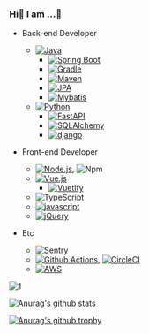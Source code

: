 ### Hi👋  I am ...🤔

- Back-end Developer
  - [![Java](https://img.shields.io/badge/Java-v11-darkred.svg?&logo=java)](https://www.java.com/)
    - [![Spring Boot](https://img.shields.io/badge/Spring%20Boot-v2.5-deepgreen.svg?&logo=spring)](https://spring.io/projects/spring-boot)
    - [![Gradle](https://img.shields.io/badge/Gradle-v7.0-darkblue.svg?&logo=apache)](https://gradle.org/)
    - [![Maven](https://img.shields.io/badge/Maven-v3.6-blue.svg?&logo=apache)](https://maven.apache.org/)
    - [![JPA](https://img.shields.io/badge/jpa-v2.5-deepgreen.svg?&logo=Spring)](https://spring.io/projects/spring-data-jpa)
    - [![Mybatis](https://img.shields.io/badge/mybatis-v3.5-darkred.svg?&logo=MyBatis)](https://mybatis.org/)
  - [![Python](https://img.shields.io/badge/python-v3.8-blue.svg?&logo=python)](https://docs.python.org/3.8/)
    - [![FastAPI](https://img.shields.io/badge/FastAPI-v0.63-teal.svg?logo=FastApi)](https://fastapi.tiangolo.com/)
    - [![SQLAlchemy](https://img.shields.io/badge/SQLAlchemy-v1.4-lightgray.svg?&logo=SQLAlchemy)](https://docs.sqlalchemy.org/)
    - [![django](https://img.shields.io/badge/django-v2.1-darkgreen.svg?&logo=django)](https://docs.djangoproject.com/)
- Front-end Developer
  - [![Node.js](https://img.shields.io/badge/Node.js-v14.17.0-darkgreen.svg?logo=node.js)](https://nodejs.org/), ![Npm](https://img.shields.io/npm/v/npm.svg?logo=npm)
  - [![Vue.js](https://img.shields.io/badge/Vue.js-v2.6-deepgreen.svg?logo=vue.js)](https://kr.vuejs.org/v2/guide/index.html)
    - [![Vuetify](https://img.shields.io/badge/Vuetify-v2.5-blue.svg?logo=vuetify)](https://vuetifyjs.com/)
  - [![TypeScript](https://img.shields.io/badge/TypeScript-v4.3-blue.svg?logo=typescript)](https://www.typescriptlang.org/)
  - [![javascript](https://img.shields.io/badge/javascript-es6-orange.svg)]()
  - [![jQuery](https://img.shields.io/badge/jQuery-v3.6-darkblue.svg)](https://jquery.com/)

- Etc
  - [![Sentry](https://img.shields.io/badge/Monitorning-Sentry-purple.svg)](https://sentry.io/)
  - [![Github Actions](https://img.shields.io/badge/CI/CD-Github%20Actions-black.svg)](https://github.com/features/actions), [![CircleCI](https://img.shields.io/badge/CI/CD-CircleCI-black.svg)](https://circleci.com/)
  - [![AWS](https://img.shields.io/badge/Cloud-AWS-orange.svg)](https://aws.amazon.com/)

![1](https://github-readme-stats.vercel.app/api/top-langs/?username=bestheroz&theme=blue-green)

[![Anurag's github stats](https://github-readme-stats.vercel.app/api?username=bestheroz&theme=blue-green)](https://github.com/anuraghazra/github-readme-stats)

[![Anurag's github trophy](https://github-profile-trophy.vercel.app/?username=bestheroz&row=1)](https://github.com/ryo-ma/github-profile-trophy)



<!--
**bestheroz/bestheroz** is a ✨ _special_ ✨ repository because its `README.md` (this file) appears on your GitHub profile.

Here are some ideas to get you started:

- 🔭 I’m currently working on ...
- 🌱 I’m currently learning ...
- 👯 I’m looking to collaborate on ...
- 🤔 I’m looking for help with ...
- 💬 Ask me about ...
- 📫 How to reach me: ...
- 😄 Pronouns: ...
- ⚡ Fun fact: ...
-->
